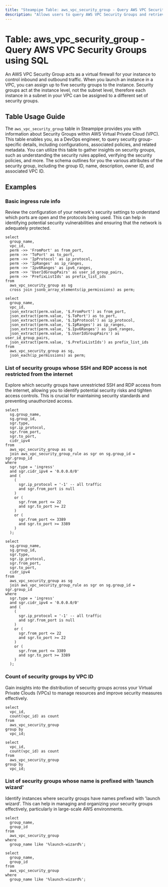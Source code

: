 ```yaml
---
title: "Steampipe Table: aws_vpc_security_group - Query AWS VPC Security Groups using SQL"
description: "Allows users to query AWS VPC Security Groups and retrieve data such as group ID, name, description, owner ID, and associated VPC ID. This table can be used to gain insights on security group configurations, policies, and related metadata."
---
```


# Table: aws_vpc_security_group - Query AWS VPC Security Groups using SQL

An AWS VPC Security Group acts as a virtual firewall for your instance to control inbound and outbound traffic. When you launch an instance in a VPC, you can assign up to five security groups to the instance. Security groups act at the instance level, not the subnet level, therefore each instance in a subnet in your VPC can be assigned to a different set of security groups.

## Table Usage Guide

The `aws_vpc_security_group` table in Steampipe provides you with information about Security Groups within AWS Virtual Private Cloud (VPC). This table enables you, as a DevOps engineer, to query security group-specific details, including configurations, associated policies, and related metadata. You can utilize this table to gather insights on security groups, such as understanding the security rules applied, verifying the security policies, and more. The schema outlines for you the various attributes of the security group, including the group ID, name, description, owner ID, and associated VPC ID.

## Examples

### Basic ingress rule info
Review the configuration of your network's security settings to understand which ports are open and the protocols being used. This can help in identifying potential security vulnerabilities and ensuring that the network is adequately protected.

```sql+postgres
select
  group_name,
  vpc_id,
  perm ->> 'FromPort' as from_port,
  perm ->> 'ToPort' as to_port,
  perm ->> 'IpProtocol' as ip_protocol,
  perm ->> 'IpRanges' as ip_ranges,
  perm ->> 'Ipv6Ranges' as ipv6_ranges,
  perm ->> 'UserIdGroupPairs' as user_id_group_pairs,
  perm ->> 'PrefixListIds' as prefix_list_ids
from
  aws_vpc_security_group as sg
  cross join jsonb_array_elements(ip_permissions) as perm;
```

```sql+sqlite
select
  group_name,
  vpc_id,
  json_extract(perm.value, '$.FromPort') as from_port,
  json_extract(perm.value, '$.ToPort') as to_port,
  json_extract(perm.value, '$.IpProtocol') as ip_protocol,
  json_extract(perm.value, '$.IpRanges') as ip_ranges,
  json_extract(perm.value, '$.Ipv6Ranges') as ipv6_ranges,
  json_extract(perm.value, '$.UserIdGroupPairs') as user_id_group_pairs,
  json_extract(perm.value, '$.PrefixListIds') as prefix_list_ids
from
  aws_vpc_security_group as sg,
  json_each(ip_permissions) as perm;
```

### List of security groups whose SSH and RDP access is not restricted from the internet
Explore which security groups have unrestricted SSH and RDP access from the internet, allowing you to identify potential security risks and tighten access controls. This is crucial for maintaining security standards and preventing unauthorized access.

```sql+postgres
select
  sg.group_name,
  sg.group_id,
  sgr.type,
  sgr.ip_protocol,
  sgr.from_port,
  sgr.to_port,
  cidr_ipv4
from
  aws_vpc_security_group as sg
  join aws_vpc_security_group_rule as sgr on sg.group_id = sgr.group_id
where
  sgr.type = 'ingress'
  and sgr.cidr_ipv4 = '0.0.0.0/0'
  and (
    (
      sgr.ip_protocol = '-1' -- all traffic
      and sgr.from_port is null
    )
    or (
      sgr.from_port <= 22
      and sgr.to_port >= 22
    )
    or (
      sgr.from_port <= 3389
      and sgr.to_port >= 3389
    )
  );
```

```sql+sqlite
select
  sg.group_name,
  sg.group_id,
  sgr.type,
  sgr.ip_protocol,
  sgr.from_port,
  sgr.to_port,
  cidr_ipv4
from
  aws_vpc_security_group as sg
  join aws_vpc_security_group_rule as sgr on sg.group_id = sgr.group_id
where
  sgr.type = 'ingress'
  and sgr.cidr_ipv4 = '0.0.0.0/0'
  and (
    (
      sgr.ip_protocol = '-1' -- all traffic
      and sgr.from_port is null
    )
    or (
      sgr.from_port <= 22
      and sgr.to_port >= 22
    )
    or (
      sgr.from_port <= 3389
      and sgr.to_port >= 3389
    )
  );
```

### Count of security groups by VPC ID
Gain insights into the distribution of security groups across your Virtual Private Clouds (VPCs) to manage resources and improve security measures effectively.

```sql+postgres
select
  vpc_id,
  count(vpc_id) as count
from
  aws_vpc_security_group
group by
  vpc_id;
```

```sql+sqlite
select
  vpc_id,
  count(vpc_id) as count
from
  aws_vpc_security_group
group by
  vpc_id;
```


### List of security groups whose name is prefixed with 'launch wizard'
Identify instances where security groups have names prefixed with 'launch wizard'. This can help in managing and organizing your security groups effectively, particularly in large-scale AWS environments.

```sql+postgres
select
  group_name,
  group_id
from
  aws_vpc_security_group
where
  group_name like '%launch-wizard%';
```

```sql+sqlite
select
  group_name,
  group_id
from
  aws_vpc_security_group
where
  group_name like '%launch-wizard%';
```